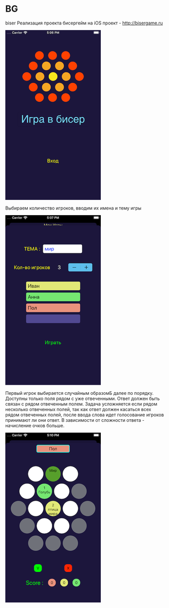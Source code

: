 # BG
biser
 Реализация проекта бисергейм на iOS
 проект - http://bisergame.ru

![alt tag](https://github.com/Engwar/screenshots/blob/master/bg1.png)

Выбираем количество игроков, вводим их имена и тему игры

![alt tag](https://github.com/Engwar/screenshots/blob/master/bg2.png)

Первый игрок выбирается случайным образомБ далее по порядку. Доступны только поля рядом с уже отвеченными. Ответ должен быть связан с рядом отвеченным полем. Задача усложняется если рядом несколько отвеченных полей, так как ответ должен касаться всех рядом отвеченных полей, после ввода слова идет голосование игроков принимают ли они ответ. В зависимости от сложности ответа - начисление очков больше.

![alt tag](https://github.com/Engwar/screenshots/blob/master/bg3.png)
